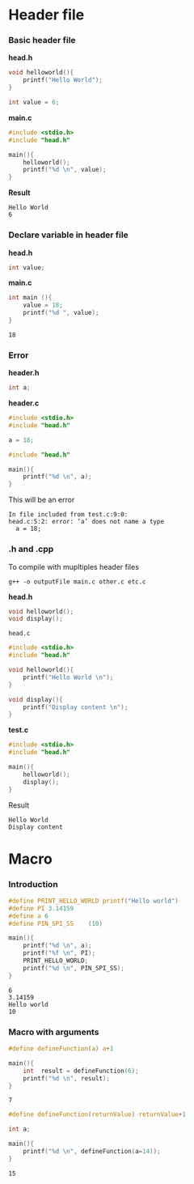 # Header file

### Basic header file

**head.h**

```c
void helloworld(){
	printf("Hello World");
}

int value = 6;
```

**main.c**

```c
#include <stdio.h>
#include "head.h"

main(){
	helloworld();
	printf("%d \n", value);
}
```

**Result**

```
Hello World
6
```

### Declare variable in header file

**head.h**

```c
int value;
```

**main.c**

```c
int main (){
	value = 18;
	printf("%d ", value);
}
```

```
18
```

### Error

**header.h**

```c
int a;
```

**header.c**

```c
#include <stdio.h>
#include "head.h"

a = 18;
```

```c
#include "head.h"

main(){
	printf("%d \n", a);
}
```

This will be an error

```
In file included from test.c:9:0:
head.c:5:2: error: ‘a’ does not name a type
  a = 18;
```

### **.h** and **.cpp**

To compile with mupltiples header files

``g++ -o outputFile main.c other.c etc.c``

**head.h**

```c
void helloworld();
void display();
```

``head.c``

```c
#include <stdio.h>
#include "head.h"

void helloworld(){
	printf("Hello World \n");
}

void display(){
	printf("Display content \n");
}
```

**test.c**

```c
#include <stdio.h>
#include "head.h"

main(){
	helloworld();
	display();
}
```
Result

```
Hello World 
Display content 
```

# Macro

### Introduction 

````c
#define PRINT_HELLO_WORLD printf("Hello world")
#define PI 3.14159
#define a 6
#define PIN_SPI_SS    (10)

main(){
	printf("%d \n", a);
	printf("%f \n", PI);
	PRINT_HELLO_WORLD;
	printf("%d \n", PIN_SPI_SS);
}	
````

```
6
3.14159
Hello world
10
```

### Macro with arguments

```c
#define defineFunction(a) a+1

main(){
	int  result = defineFunction(6);
	printf("%d \n", result);
}	
```
```
7
```

```c
#define defineFunction(returnValue) returnValue+1

int a;

main(){
	printf("%d \n", defineFunction(a=14));
}
```

```
15
```